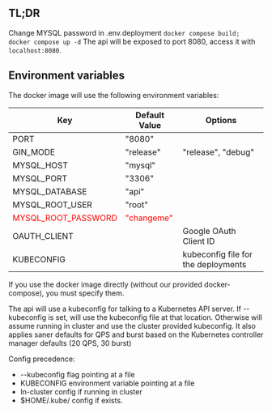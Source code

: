 ## TL;DR
Change MYSQL password in .env.deployment
`` docker compose build; `` `` docker compose up -d``
The api will be exposed to port 8080, access it with `localhost:8080`. 


## Environment variables
The docker image will use the following environment variables:

| Key                                                | Default Value | Options                             |
|----------------------------------------------------|---------------|-------------------------------------|
| PORT                                               | "8080"        |                                     |
| GIN_MODE                                           | "release"     | "release", "debug"                  |
| MYSQL_HOST                                         | "mysql"       |                                     |
| MYSQL_PORT                                         | "3306"        |                                     |
| MYSQL_DATABASE                                     | "api"         |                                     |
| MYSQL_ROOT_USER                                    | "root"        |                                     |
| <span style="color:red">MYSQL_ROOT_PASSWORD</span> | <span style="color:red">"changeme"</span>    |                                     |
| OAUTH_CLIENT                                    |         | Google OAuth Client ID              |
| KUBECONFIG                                    |         | kubeconfig file for the deployments |
If you use the docker image directly (without our provided docker-compose), you must specify them.

The api will use a kubeconfig for talking to a Kubernetes API server. 
If --kubeconfig is set, will use the kubeconfig file at that location. 
Otherwise will assume running in cluster and use the cluster provided kubeconfig.
It also applies saner defaults for QPS and burst based on the Kubernetes controller manager defaults (20 QPS, 30 burst)

Config precedence:
* --kubeconfig flag pointing at a file
* KUBECONFIG environment variable pointing at a file
* In-cluster config if running in cluster
* $HOME/.kube/ config if exists.

